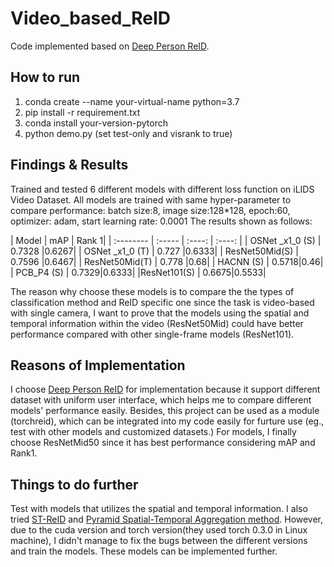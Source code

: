 # Video_based_ReID
Code implemented based on [Deep Person ReID](https://github.com/KaiyangZhou/deep-person-reid).
## How to run
1. conda create --name your-virtual-name python=3.7
2. pip install -r requirement.txt
3. conda install your-version-pytorch
4. python demo.py (set test-only and visrank to true)
## Findings & Results
Trained and tested 6 different models with different loss function on iLIDS Video Dataset. All models are trained with same hyper-parameter to compare performance:
batch size:8, image size:128*128, epoch:60, optimizer: adam, start learning rate: 0.0001
The results shown as follows:

| Model        |  mAP  |  Rank 1|
| :--------  | :-----  | :----:  | :----:  |
| OSNet _x1_0 (S) | 0.7328 |0.6267|
| OSNet _x1_0 (T) | 0.727 |0.6333|
| ResNet50Mid(S) | 0.7596 |0.6467|
| ResNet50Mid(T) | 0.778 |0.68|
| HACNN (S) | 0.5718|0.46|
| PCB_P4 (S) | 0.7329|0.6333|
|ResNet101(S) | 0.6675|0.5533|

The reason why choose these models is to compare the the types of classification method and ReID specific one since
the task is video-based with single camera, I want to prove that the models using the spatial and temporal information
within the video (ResNet50Mid) could have better performance compared with other single-frame models (ResNet101).

## Reasons of Implementation
I choose [Deep Person ReID](https://github.com/KaiyangZhou/deep-person-reid) for implementation because it support different dataset with
uniform user interface, which helps me to compare different models' performance easily.
Besides, this project can be used as a module (torchreid), which can be integrated into my code easily for furture use
(eg., test with other models and customized datasets.)
For models, I finally choose ResNetMid50 since it has best performance considering mAP and Rank1. 

## Things to do further
Test with models that utilizes the spatial and temporal information. I also tried [ST-ReID](https://github.com/Wanggcong/Spatial-Temporal-Re-identification)
and [Pyramid Spatial-Temporal Aggregation method](https://github.com/WangYQ9/VideoReID_PSTA).
However, due to the cuda version and torch version(they used torch 0.3.0 in Linux machine), I didn't manage to fix the bugs between the different versions
and train the models. These models can be implemented further.
